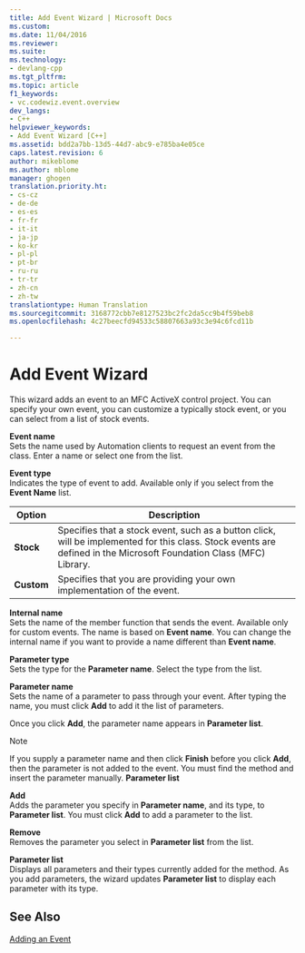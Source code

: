 ```yaml
---
title: Add Event Wizard | Microsoft Docs
ms.custom: 
ms.date: 11/04/2016
ms.reviewer: 
ms.suite: 
ms.technology:
- devlang-cpp
ms.tgt_pltfrm: 
ms.topic: article
f1_keywords:
- vc.codewiz.event.overview
dev_langs:
- C++
helpviewer_keywords:
- Add Event Wizard [C++]
ms.assetid: bdd2a7bb-13d5-44d7-abc9-e785ba4e05ce
caps.latest.revision: 6
author: mikeblome
ms.author: mblome
manager: ghogen
translation.priority.ht:
- cs-cz
- de-de
- es-es
- fr-fr
- it-it
- ja-jp
- ko-kr
- pl-pl
- pt-br
- ru-ru
- tr-tr
- zh-cn
- zh-tw
translationtype: Human Translation
ms.sourcegitcommit: 3168772cbb7e8127523bc2fc2da5cc9b4f59beb8
ms.openlocfilehash: 4c27beecfd94533c58807663a93c3e94c6fcd11b

---
```

# Add Event Wizard
This wizard adds an event to an MFC ActiveX control project. You can specify your own event, you can customize a typically stock event, or you can select from a list of stock events.  
  
 **Event name**  
 Sets the name used by Automation clients to request an event from the class. Enter a name or select one from the list.  
  
 **Event type**  
 Indicates the type of event to add. Available only if you select from the **Event Name** list.  
  
|Option|Description|  
|------------|-----------------|  
|**Stock**|Specifies that a stock event, such as a button click, will be implemented for this class. Stock events are defined in the Microsoft Foundation Class (MFC) Library.|  
|**Custom**|Specifies that you are providing your own implementation of the event.|  
  
 **Internal name**  
 Sets the name of the member function that sends the event. Available only for custom events. The name is based on **Event name**. You can change the internal name if you want to provide a name different than **Event name**.  
  
 **Parameter type**  
 Sets the type for the **Parameter name**. Select the type from the list.  
  
 **Parameter name**  
 Sets the name of a parameter to pass through your event. After typing the name, you must click **Add** to add it the list of parameters.  
  
 Once you click **Add**, the parameter name appears in **Parameter list**.  
  
> [!NOTE]
>  If you supply a parameter name and then click **Finish** before you click **Add**, then the parameter is not added to the event. You must find the method and insert the parameter manually. **Parameter list**  
  
 **Add**  
 Adds the parameter you specify in **Parameter name**, and its type, to **Parameter list**. You must click **Add** to add a parameter to the list.  
  
 **Remove**  
 Removes the parameter you select in **Parameter list** from the list.  
  
 **Parameter list**  
 Displays all parameters and their types currently added for the method. As you add parameters, the wizard updates **Parameter list** to display each parameter with its type.  
  
## See Also  
 [Adding an Event](../ide/adding-an-event-visual-cpp.md)


<!--HONumber=Jan17_HO2-->


